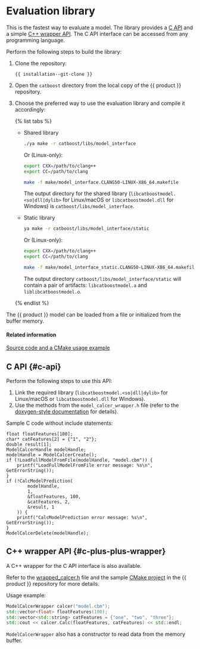 # Evaluation library

This is the fastest way to evaluate a model. The library provides a [C API](#c-api) and a simple [C++ wrapper API](#c-plus-plus-wrapper). The C API interface can be accessed from any programming language.

Perform the following steps to build the library:
1. Clone the repository:

    ```
    {{ installation--git-clone }}
    ```

1. Open the `catboost` directory from the local copy of the {{ product }} repository.

1. Choose the preferred way to use the evaluation library and compile it accordingly:

    {% list tabs %}

    - Shared library

        ```bash
        ./ya make -r catboost/libs/model_interface
        ```

        Or (Linux-only):

        ```bash
        export CXX=/path/to/clang++
        export CC=/path/to/clang

        make -f make/model_interface.CLANG50-LINUX-X86_64.makefile
        ```

        The output directory for the shared library (`libcatboostmodel.<so|dll|dylib>` for Linux/macOS or `libcatboostmodel.dll` for Windows) is `catboost/libs/model_interface`.

    - Static library

        ```bash
        ya make -r catboost/libs/model_interface/static
        ```

        Or (Linux-only):

        ```bash
        export CXX=/path/to/clang++
        export CC=/path/to/clang

        make -f make/model_interface_static.CLANG50-LINUX-X86_64.makefile
        ```

        The output directory `catboost/libs/model_interface/static` will contain a pair of artifacts:
         `libcatboostmodel.a` and `liblibcatboostmodel.o`.

    {% endlist %}

The {{ product }} model can be loaded from a file or initialized from the buffer memory.


#### Related information

[Source code and a CMake usage example](https://github.com/catboost/catboost/tree/master/catboost/libs/model_interface)

## C API {#c-api}

Perform the following steps to use this API:
1. Link the required library (`libcatboostmodel.<so|dll|dylib>` for Linux/macOS or `libcatboostmodel.dll` for Windows).
1. Use the methods from the `model_calcer_wrapper.h` file (refer to the [doxygen-style documentation](https://github.com/catboost/catboost/blob/master/catboost/libs/model_interface/model_calcer_wrapper.h) for details).

Sample C code without include statements:

```
float floatFeatures[100];
char* catFeatures[2] = {"1", "2"};
double result[1];
ModelCalcerHandle modelHandle;
modelHandle = ModelCalcerCreate();
if (!LoadFullModelFromFile(modelHandle, "model.cbm")) {
    printf("LoadFullModelFromFile error message: %s\n", GetErrorString());
}
if (!CalcModelPrediction(
        modelHandle,
        1,
        &floatFeatures, 100,
        &catFeatures, 2,
        &result, 1
    )) {
    printf("CalcModelPrediction error message: %s\n", GetErrorString());
}
ModelCalcerDelete(modelHandle);
```


## C++ wrapper API {#c-plus-plus-wrapper}

A C++ wrapper for the C API interface is also available.

Refer to the [wrapped_calcer.h](https://github.com/catboost/catboost/blob/master/catboost/libs/model_interface/wrapped_calcer.h) file and the sample [CMake project](https://github.com/catboost/catboost/blob/master/catboost/libs/model_interface/cmake_example/CMakeLists.txt) in the {{ product }} repository for more details.

Usage example:
```cpp
ModelCalcerWrapper calcer("model.cbm");
std::vector<float> floatFeatures(100);
std::vector<std::string> catFeatures = {"one", "two", "three"};
std::cout << calcer.Calc(floatFeatures, catFeatures) << std::endl;
```

`ModelCalcerWrapper` also has a constructor to read data from the memory buffer.
